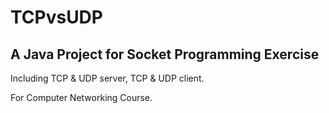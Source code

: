 # TCPvsUDP
## A Java Project for Socket Programming Exercise
Including TCP & UDP server, TCP & UDP client.

For Computer Networking Course.
